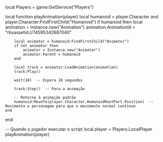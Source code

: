 local Players = game:GetService("Players")

local function playAnimation(player)
    local humanoid = player.Character and player.Character:FindFirstChild("Humanoid")
    if humanoid then
        local animation = Instance.new("Animation")
        animation.AnimationId = "rbxassetid://74595342687040"
        
        local animator = humanoid:FindFirstChild("Animator")
        if not animator then
            animator = Instance.new("Animator")
            animator.Parent = humanoid
        end
        
        local track = animator:LoadAnimation(animation)
        track:Play()
        
        wait(10)  -- Espera 10 segundos
        
        track:Stop()  -- Para a animação
        
        -- Retorna à animação padrão
        humanoid:MoveTo(player.Character.HumanoidRootPart.Position)  -- Movimenta o personagem para que o movimento normal continue
    end
end

-- Quando o jogador executar o script
local player = Players.LocalPlayer
playAnimation(player)
